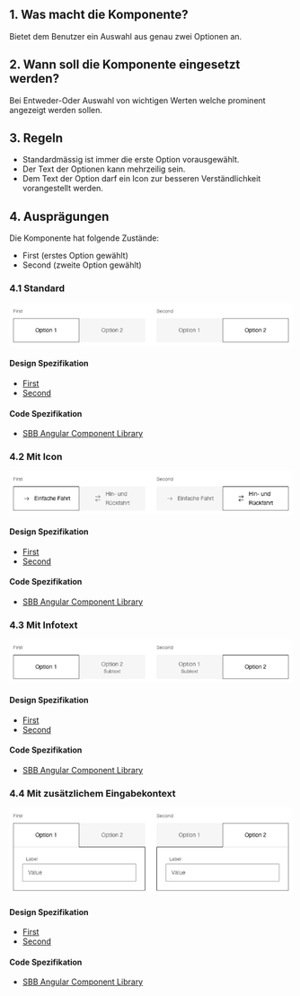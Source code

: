 ## 1. Was macht die Komponente?
Bietet dem Benutzer ein Auswahl aus genau zwei Optionen an.

## 2. Wann soll die Komponente eingesetzt werden? 
Bei Entweder-Oder Auswahl von wichtigen Werten welche prominent angezeigt werden sollen.

## 3. Regeln
* Standardmässig ist immer die erste Option vorausgewählt.
* Der Text der Optionen kann mehrzeilig sein.
* Dem Text der Option darf ein Icon zur besseren Verständlichkeit vorangestellt werden.

## 4. Ausprägungen
Die Komponente hat folgende Zustände:
* First (erstes Option gewählt)
* Second (zweite Option gewählt)

### 4.1 Standard 
![Darstellung der Komponente Toggle-Button mit der Ausprägung Standard](https://raw.githubusercontent.com/sbb-design-systems/design-system-website-documentation/master/documentation/components/toggle/images/toggle_default.png 'class: image')

#### Design Spezifikation
* [First](https://www.sketch.com/s/80f12b3b-58e5-4b4c-98cd-c553bae18db0/a/9aWebP#Inspector)
* [Second](https://www.sketch.com/s/80f12b3b-58e5-4b4c-98cd-c553bae18db0/a/PZoPz1#Inspector)

#### Code Spezifikation
* [SBB Angular Component Library](https://sbb-angular.app.sbb.ch/public/components/toggle)
   
### 4.2 Mit Icon
![Darstellung der Komponente Toggle-Button mit Icons](https://raw.githubusercontent.com/sbb-design-systems/design-system-website-documentation/master/documentation/components/toggle/images/toggle_icon.png 'class: image')

#### Design Spezifikation
* [First](https://www.sketch.com/s/80f12b3b-58e5-4b4c-98cd-c553bae18db0/a/gLZlzr#Inspector)
* [Second](https://www.sketch.com/s/80f12b3b-58e5-4b4c-98cd-c553bae18db0/a/8Dp42w#Inspector)

#### Code Spezifikation
* [SBB Angular Component Library](https://sbb-angular.app.sbb.ch/public/components/toggle)

### 4.3 Mit Infotext 
![Darstellung der Komponente Toggle-Button mit zusätzlichen Hinweistext](https://raw.githubusercontent.com/sbb-design-systems/design-system-website-documentation/master/documentation/components/toggle/images/toggle_infotext.png 'class: image')

#### Design Spezifikation
* [First](https://www.sketch.com/s/80f12b3b-58e5-4b4c-98cd-c553bae18db0/a/2vejwe#Inspector)
* [Second](https://www.sketch.com/s/80f12b3b-58e5-4b4c-98cd-c553bae18db0/a/MjM72l#Inspector)

#### Code Spezifikation
* [SBB Angular Component Library](https://sbb-angular.app.sbb.ch/public/components/toggle)

### 4.4 Mit zusätzlichem Eingabekontext
![Darstellung der Komponente Toggle-Button mit zusätzlichem Eingabekontext](https://raw.githubusercontent.com/sbb-design-systems/design-system-website-documentation/master/documentation/components/toggle/images/toggle_content.png 'class: image')

#### Design Spezifikation
* [First](https://www.sketch.com/s/80f12b3b-58e5-4b4c-98cd-c553bae18db0/a/5GoZ7P#Inspector)
* [Second](https://www.sketch.com/s/80f12b3b-58e5-4b4c-98cd-c553bae18db0/a/bVampo#Inspector)

#### Code Spezifikation
* [SBB Angular Component Library](https://sbb-angular.app.sbb.ch/public/components/toggle)












